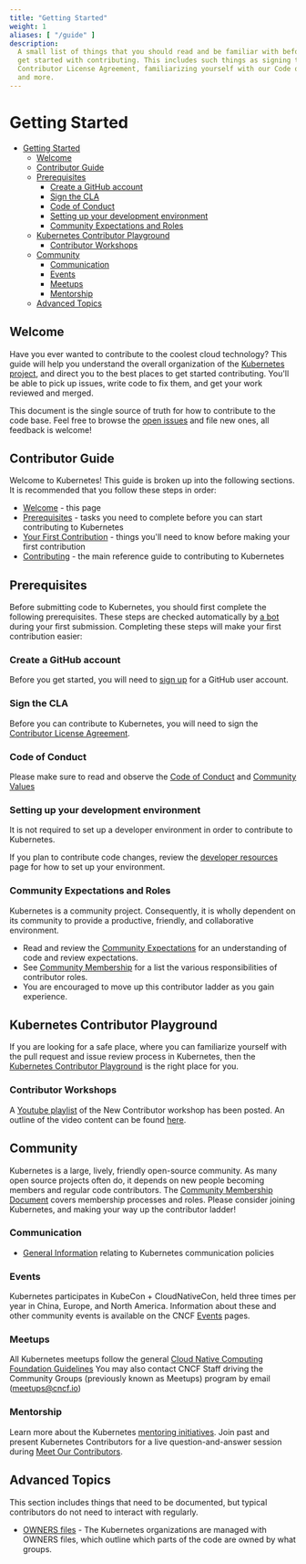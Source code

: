 ```yaml
---
title: "Getting Started"
weight: 1
aliases: [ "/guide" ]
description:
  A small list of things that you should read and be familiar with before you
  get started with contributing. This includes such things as signing the
  Contributor License Agreement, familiarizing yourself with our Code of Conduct,
  and more.
---
```


# Getting Started

- [Getting Started](#getting-started)
  - [Welcome](#welcome)
  - [Contributor Guide](#contributor-guide)
  - [Prerequisites](#prerequisites)
    - [Create a GitHub account](#create-a-github-account)
    - [Sign the CLA](#sign-the-cla)
    - [Code of Conduct](#code-of-conduct)
    - [Setting up your development environment](#setting-up-your-development-environment)
    - [Community Expectations and Roles](#community-expectations-and-roles)
  - [Kubernetes Contributor Playground](#kubernetes-contributor-playground)
    - [Contributor Workshops](#contributor-workshops)
  - [Community](#community)
    - [Communication](#communication)
    - [Events](#events)
    - [Meetups](#meetups)
    - [Mentorship](#mentorship)
  - [Advanced Topics](#advanced-topics)

## Welcome

Have you ever wanted to contribute to the coolest cloud technology?
This guide will help you understand the overall organization of the [Kubernetes
project](https://kubernetes.io/), and direct you to the best places to get started contributing. You'll
be able to pick up issues, write code to fix them, and get your work reviewed
and merged.

This document is the single source of truth for how to contribute to the code
base. Feel free to browse the [open issues] and file new ones, all feedback
is welcome!

## Contributor Guide

Welcome to Kubernetes! This guide is broken up into the following sections.
It is recommended that you follow these steps in order:

- [Welcome](#welcome) - this page 
- [Prerequisites](#prerequisites) - tasks you need to complete before
  you can start contributing to Kubernetes
- [Your First Contribution](./first-contribution.md) - things you'll need to know
  before making your first contribution
- [Contributing](./contributing.md) - the main reference guide to contributing
  to Kubernetes

## Prerequisites

Before submitting code to Kubernetes, you should first complete the following
prerequisites. These steps are checked automatically by [a bot] during your
first submission.  Completing these steps will make your first contribution
easier: 

### Create a GitHub account

Before you get started, you will need to [sign up](http://github.com/signup) for a GitHub user account. 

### Sign the CLA

Before you can contribute to Kubernetes, you will need to sign the
[Contributor License Agreement].  

### Code of Conduct

Please make sure to read and observe the [Code of Conduct] and 
[Community Values]

### Setting up your development environment

It is not required to set up a developer environment in order to contribute to
Kubernetes.

If you plan to contribute code changes, review the [developer resources] page
for how to set up your environment.

### Community Expectations and Roles

Kubernetes is a community project. Consequently, it is wholly dependent on its
community to provide a productive, friendly, and collaborative environment.

- Read and review the [Community Expectations] for an 
  understanding of code and review expectations.
- See [Community Membership][CM] for a list the various 
  responsibilities of contributor roles. 
- You are encouraged to move up this contributor ladder as you gain experience.

## Kubernetes Contributor Playground

If you are looking for a safe place, where you can familiarize yourself with 
the pull request and issue review process in Kubernetes, then the
[Kubernetes Contributor Playground] is the right place for you.

### Contributor Workshops

A [Youtube playlist] of the New Contributor workshop has been posted. An
outline of the video content can be found [here].

## Community

Kubernetes is a large, lively, friendly open-source community. As many open
source projects often do, it depends on new people becoming members and regular
code contributors. The [Community Membership Document][CM] covers membership
processes and roles. Please consider joining Kubernetes, and making your way
up the contributor ladder!

### Communication

- [General Information] relating to Kubernetes communication policies

### Events

Kubernetes participates in KubeCon + CloudNativeCon, held three times per year
in China, Europe, and North America. Information about these and other
community events is available on the CNCF [Events] pages.

### Meetups

All Kubernetes meetups follow the general [Cloud Native Computing Foundation Guidelines]
You may also contact CNCF Staff driving the Community Groups  (previously known
as Meetups) program by email (meetups@cncf.io)

### Mentorship

Learn more about the Kubernetes [mentoring initiatives]. Join past and present
Kubernetes Contributors for a live question-and-answer session during
[Meet Our Contributors].

## Advanced Topics

This section includes things that need to be documented, but typical contributors
do not need to interact with regularly.

- [OWNERS files] - The Kubernetes organizations are managed with OWNERS files,
  which outline which parts of the code are owned by what groups.


[a bot]: https://github.com/k8s-ci-robot
[Contributor License Agreement]: /CLA.md
[Code of Conduct]: /code-of-conduct.md
[Community Values]: /values.md
[First Contribution]: ./first-contribution.md
[Contributing]: ./contributing.md
[Developer Resources]: /contributors/devel/README.md#setting-up-your-dev-environment-coding-and-debugging
[Community Expectations]: ./expectations.md
[CM]: /community-membership.md
[here]: /events/2019/11-contributor-summit
[General Information]: /communication
[mentoring initiatives]: /mentoring/README.md
[Meet Our Contributors]: /mentoring/programs/meet-our-contributors.md
[OWNERS files]: ./owners.md
[Cloud Native Computing Foundation Guidelines]: https://github.com/cncf/communitygroups
[Events]: https://www.cncf.io/events/
[YouTube Playlist]: https://www.youtube.com/playlist?list=PL69nYSiGNLP3M5X7stuD7N4r3uP2PZQUx
[Kubernetes Contributor Playground]: https://github.com/kubernetes-sigs/contributor-playground/blob/master/README.md
[Open Issues]: https://github.com/kubernetes/community/issues?q=is%3Aissue+is%3Aopen+label%3Aarea%2Fcontributor-guide
